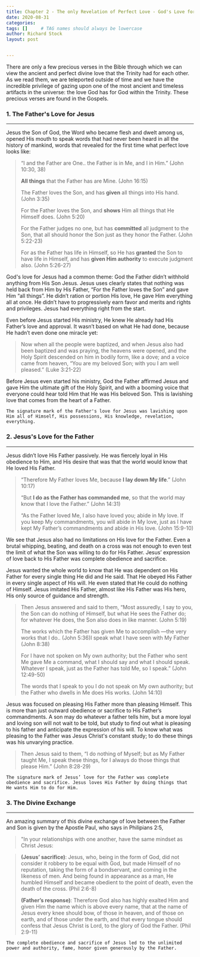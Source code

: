 ```yaml
---
title: Chapter 2 - The only Revelation of Perfect Love - God's Love for God
date: 2020-08-31
categories: 
tags: []     # TAG names should always be lowercase
author: Richard Stock
layout: post


---
```


There are only a few precious verses in the Bible through which we can view the ancient and perfect divine love that the Trinity had for each other.  As we read them, we are teleported outside of time and we have the incredible privilege of gazing upon one of the most ancient and timeless artifacts in the universe: the love God has for God within the Trinity.   These precious verses are found in the Gospels. 

### 1. The Father's Love for Jesus

---

Jesus the Son of God, the Word who became flesh and dwelt among us, opened His mouth to speak words that had never been heard in all the history of mankind, words that revealed for the first time what perfect love looks like:

> “I and the Father are One.. the Father is in Me, and I in Him.” (John 10:30, 38)
>
> **All things** that the Father has are Mine. (John 16:15)
>
> The Father loves the Son, and has **given** all things into His hand. (John 3:35)
>
> For the Father loves the Son, and **shows** Him all things that He Himself does. (John 5:20)
>
> For the Father judges no one, but has **committed** all judgment to the Son, that all should honor the Son just as they honor the Father. (John 5:22-23)
>
> For as the Father has life in Himself, so He has **granted** the Son to have life in Himself, and has **given Him authority** to execute judgment also. (John 5:26-27)

God's love for Jesus had a common theme:  God the Father didn’t withhold anything from His Son Jesus. Jesus uses clearly states that nothing was held back from Him by His Father, “For the Father loves the Son” and gave Him “all things”.  He didn’t ration or portion His love, He gave Him everything all at once. He didn’t have to progressively earn favor and merits and rights and privileges. Jesus had everything right from the start. 

Even before Jesus started His ministry, He knew He already had His Father’s love and approval. It wasn’t based on what He had done, because He hadn’t even done one miracle yet:

> Now when all the people were baptized, and when Jesus also had been baptized and was praying, the heavens were opened, and the Holy Spirit descended on him in bodily form, like a dove; and a voice came from heaven, “You are my beloved Son; with you I am well pleased.” (Luke 3:21-22)

Before Jesus even started his ministry, God the Father affirmed Jesus and gave Him the ultimate gift of the Holy Spirit, and with a booming voice that everyone could hear told Him that He was His beloved Son. This is lavishing love that comes from the heart of a Father.  

`The signature mark of the Father's love for Jesus was lavishing upon Him all of Himself, His possessions, His knowledge, revelation, everything.`

### 2. Jesus's Love for the Father

---

Jesus didn’t love His Father passively. He was fiercely loyal in His obedience to Him, and His desire that was that the world would know that He loved His Father.

>  “Therefore My Father loves Me, because **I lay down My life**.” (John 10:17) 
>
> “But **I do as the Father has commanded me**, so that the world may know that I love the Father.”   (John 14:31)
>
> “As the Father loved Me, I also have loved you; abide in My love. If you keep My commandments, you will abide in My love, just as I have kept My Father’s commandments and abide in His love. (John 15:9-10)

We see that Jesus also had no limitations on His love for the Father. Even a brutal whipping, beating, and death on a cross was not enough to even test the limit of what the Son was willing to do for His Father. Jesus’ expression of love back to His Father was complete obedience and sacrifice.

Jesus wanted the whole world to know that He was dependent on His Father for every single thing He did and He said. That He obeyed His Father in every single aspect of His will. He even stated that He could do nothing of Himself. Jesus imitated His Father, almost like His Father was His hero, His only source of guidance and strength.

> Then Jesus answered and said to them, “Most assuredly, I say to you, the Son can do nothing of Himself, but what He sees the Father do; for whatever He does, the Son also does in like manner. (John 5:19)
>
> The works which the Father has given Me to accomplish —the very works that I do.. (John 5:36)I speak what I have seen with My Father (John 8:38)
>
> For I have not spoken on My own authority; but the Father who sent Me gave Me a command, what I should say and what I should speak. Whatever I speak, just as the Father has told Me, so I speak.” (John 12:49-50)
>
> The words that I speak to you I do not speak on My own authority; but the Father who dwells in Me does His works. (John 14:10)

Jesus was focused on pleasing His Father more than pleasing Himself. This is more than just outward obedience or sacrifice to His Father’s commandments. A son may do whatever a father tells him, but a more loyal and loving son will not wait to be told, but study to find out what is pleasing to his father and anticipate the expression of his will. To know what was pleasing to the Father was Jesus Christ's constant study; to do these things was his unvarying practice.

>  Then Jesus said to them, “I do nothing of Myself; but as My Father taught Me, I speak these things, for I always do those things that please Him.” (John 8:28-29)

`The signature mark of Jesus’ love for the Father was complete obedience and sacrifice. Jesus loves His Father by doing things that He wants Him to do for Him.`

### 3. The Divine Exchange

---

An amazing summary of this divine exchange of love between the Father and Son is given by the Apostle Paul, who says in Philipians 2:5, 

> "In your relationships with one another, have the same mindset as Christ Jesus:

> **(Jesus’ sacrifice)**: Jesus, who, being in the form of God, did not consider it robbery to be equal with God, but made Himself of no reputation, taking the form of a bondservant, and coming in the likeness of men. And being found in appearance as a man, He humbled Himself and became obedient to the point of death, even the death of the cross.  (Phil 2:6-8)
>
> **(Father’s response)**: Therefore God also has highly exalted Him and given Him the name which is above every name, that at the name of Jesus every knee should bow, of those in heaven, and of those on earth, and of those under the earth, and that every tongue should confess that Jesus Christ is Lord, to the glory of God the Father. (Phil 2:9-11)

`The complete obedience and sacrifice of Jesus led to the unlimited power and authority, fame, honor given generously by the Father.`